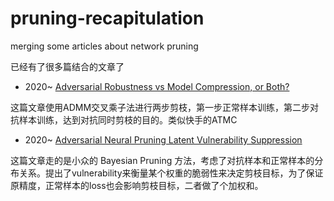 # pruning-recapitulation
merging some articles about network pruning 



已经有了很多篇结合的文章了



- 2020~ [Adversarial Robustness vs Model Compression, or Both?](https://arxiv.org/abs/1903.12561)

这篇文章使用ADMM交叉乘子法进行两步剪枝，第一步正常样本训练，第二步对抗样本训练，达到对抗同时剪枝的目的。类似快手的ATMC

- 2020~ [Adversarial Neural Pruning Latent Vulnerability Suppression](https://arxiv.org/pdf/1908.04355.pdf)

这篇文章走的是小众的 Bayesian Pruning 方法，考虑了对抗样本和正常样本的分布关系。提出了vulnerability来衡量某个权重的脆弱性来决定剪枝目标，为了保证原精度，正常样本的loss也会影响剪枝目标，二者做了个加权和。
